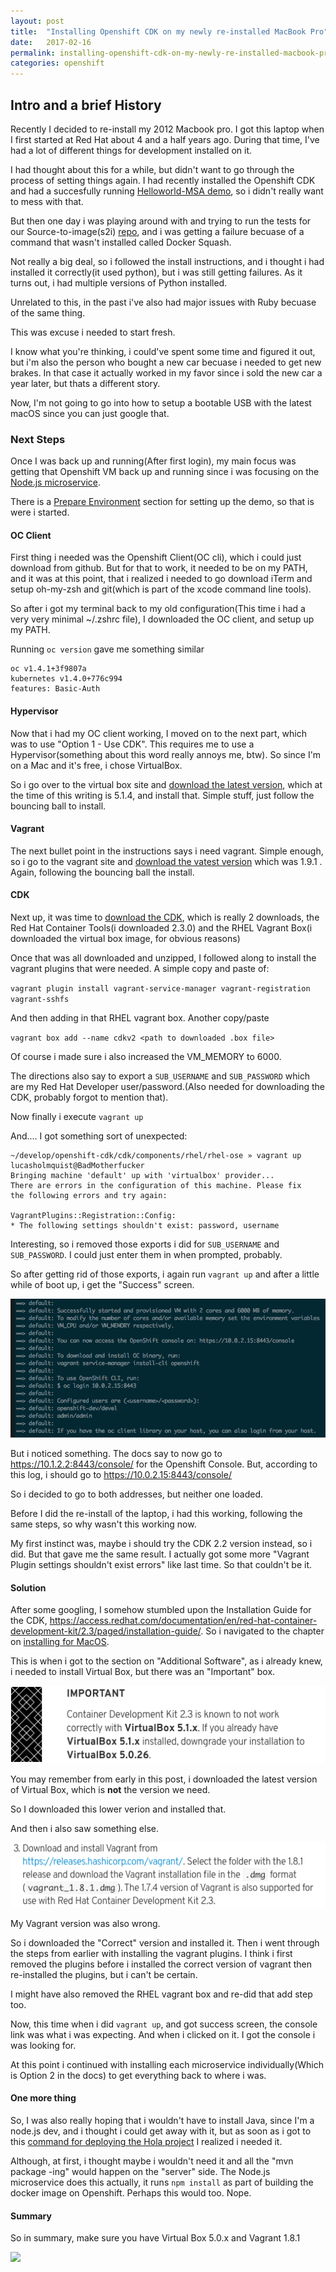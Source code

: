 ```yaml
---
layout: post
title:  "Installing Openshift CDK on my newly re-installed MacBook Pro"
date:   2017-02-16
permalink: installing-openshift-cdk-on-my-newly-re-installed-macbook-pro
categories: openshift 
---
```


## Intro and a brief History

Recently I decided to re-install my 2012 Macbook pro.  I got this laptop when I first started at Red Hat about 4 and a half years ago.  During that time, I've had a lot of different things for development installed on it.  

I had thought about this for a while, but didn't want to go through the process of setting things again.  I had recently installed the Openshift CDK and had a succesfully running [Helloworld-MSA demo](https://cdn.rawgit.com/redhat-helloworld-msa/helloworld-msa/master/readme.html), so i didn't really want to mess with that.

But then one day i was playing around with and trying to run the tests for our Source-to-image(s2i) [repo](https://github.com/bucharest-gold/origin-s2i-nodejs), and i was getting a failure becuase of a command that wasn't installed called Docker Squash.  

Not really a big deal, so i followed the install instructions,  and i thought i had installed it correctly(it used python),  but i was still getting failures.  As it turns out, i had multiple versions of Python installed.

Unrelated to this, in the past i've also had major issues with Ruby becuase of the same thing.  

This was excuse i needed to start fresh.

I know what you're thinking, i could've spent some time and figured it out,  but i'm also the person who bought a new car becuase i needed to get new brakes.  In that case it actually worked in my favor since i sold the new car a year later, but thats a different story.

Now, I'm not going to go into how to setup a bootable USB with the latest macOS since you can just google that.

### Next Steps

Once I was back up and running(After first login), my main focus was getting that Openshift VM back up and running since i was focusing on the [Node.js microservice](https://github.com/redhat-helloworld-msa/bonjour).

There is a [Prepare Environment](https://cdn.rawgit.com/redhat-helloworld-msa/helloworld-msa/master/readme.html#_prepare_environment) section for setting up the demo, so that is were i started.

#### OC Client
First thing i needed was the Openshift Client(OC cli), which i could just download from github.  But for that to work, it needed to be on my PATH, and it was at this point, that i realized i needed to go download iTerm and setup oh-my-zsh and git(which is part of the xcode command line tools).

So after i got my terminal back to my old configuration(This time i had a very very minimal ~/.zshrc file), I downloaded the OC client, and setup up my PATH.

Running `oc version` gave me something similar

	oc v1.4.1+3f9807a
    kubernetes v1.4.0+776c994
	features: Basic-Auth

#### Hypervisor

Now that i had my OC client working, I moved on to the next part, which was to use "Option 1 - Use CDK".  This requires me to use a Hypervisor(something about this word really annoys me, btw). So since I'm on a Mac and it's free, i chose VirtualBox.

So i go over to the virtual box site and [download the latest version](https://www.virtualbox.org/wiki/Downloads), which at the time of this writing is 5.1.4, and install that.  Simple stuff, just follow the bouncing ball to install.

#### Vagrant

The next bullet point in the instructions says i need vagrant.  Simple enough, so i go to the vagrant site and [download the vatest version](https://www.vagrantup.com/downloads.html) which was 1.9.1 .  Again, following the bouncing ball the install.

#### CDK

Next up, it was time to [download the CDK](https://developers.redhat.com/products/cdk/download/), which is really 2 downloads,  the Red Hat Container Tools(i downloaded 2.3.0) and the RHEL Vagrant Box(i downloaded the virtual box image, for obvious reasons)

Once that was all downloaded and unzipped, I followed along to install the vagrant plugins that were needed.  A simple copy and paste of:

`vagrant plugin install vagrant-service-manager vagrant-registration vagrant-sshfs`

And then adding in that RHEL vagrant box. Another copy/paste

`vagrant box add --name cdkv2 <path to downloaded .box file>`

Of course i made sure i also increased the VM_MEMORY to 6000.

The directions also say to export a `SUB_USERNAME` and `SUB_PASSWORD` which are my Red Hat Developer user/password.(Also needed for downloading the CDK, probably forgot to mention that).

Now finally i execute `vagrant up`

And.... I got something sort of unexpected:

	
	~/develop/openshift-cdk/cdk/components/rhel/rhel-ose » vagrant up                                                            lucasholmquist@BadMotherfucker
	Bringing machine 'default' up with 'virtualbox' provider...
	There are errors in the configuration of this machine. Please fix
	the following errors and try again:

	VagrantPlugins::Registration::Config:
	* The following settings shouldn't exist: password, username
    
Interesting,  so i removed those exports i did for `SUB_USERNAME` and `SUB_PASSWORD`.  I could just enter them in when prompted, probably.

So after getting rid of those exports, i again run `vagrant up` and after a little while of boot up, i get the "Success" screen. 

![](/content/images/2017/Feb/Screen_Shot_2017_02_16_at_1_21_50_PM.png)

But i noticed something.  The docs say to now go to https://10.1.2.2:8443/console/ for the Openshift Console.  But, according to this log, i should go to https://10.0.2.15:8443/console/

So i decided to go to both addresses,  but neither one loaded.

Before I did the re-install of the laptop, i had this working,  following the same steps, so why wasn't this working now.  

My first instinct was, maybe i should try the CDK 2.2 version instead, so i did.  But that gave me the same result.  I actually got some more "Vagrant Plugin settings shouldn't exist errors" like last time. So that couldn't be it.

#### Solution

After some googling, I somehow stumbled upon the Installation Guide for the CDK, https://access.redhat.com/documentation/en/red-hat-container-development-kit/2.3/paged/installation-guide/.  So i navigated to the chapter on [installing for MacOS](https://access.redhat.com/documentation/en/red-hat-container-development-kit/2.3/paged/installation-guide/chapter-4-installing-container-development-kit-on-macos).

This is when i got to the section on "Additional Software", as i already knew,  i needed to install Virtual Box,  but there was an "Important" box.  

![](/content/images/2017/Feb/Screen_Shot_2017_02_16_at_1_34_38_PM.png)

You may remember from early in this post, i downloaded the latest version of Virtual Box, which is **not** the version we need.  

So I downloaded this lower verion and installed that.

And then i also saw something else.  

![](/content/images/2017/Feb/Screen_Shot_2017_02_16_at_1_37_05_PM.png)

My Vagrant version was also wrong.

So i downloaded the "Correct" version and installed it.  Then i went through the steps from earlier with installing the vagrant plugins.  I think i first removed the plugins before i installed the correct version of vagrant then re-installed the plugins, but i can't be certain.

I might have also removed the RHEL vagrant box and re-did that add step too.

Now, this time when i did `vagrant up`, and got success screen, the console link was what i was expecting.  And when i clicked on it.  I got the console i was looking for.


At this point i continued with installing each microservice individually(Which is Option 2 in the docs) to get everything back to where i was.

#### One more thing

So, I was also really hoping that i wouldn't have to install Java, since I'm a node.js dev, and i thought i could get away with it,  but as soon as i got to this [command for deploying the Hola project](https://cdn.rawgit.com/redhat-helloworld-msa/helloworld-msa/master/readme.html#_deploy_project_via_oc_cli) I realized i needed it.  

Although, at first, i thought maybe i wouldn't need it and all the "mvn package -ing" would happen on the "server" side. The Node.js microservice does this actually, it runs `npm install` as part of building the docker image on Openshift.  Perhaps this would too.  Nope.


#### Summary

So in summary, make sure you have Virtual Box 5.0.x and Vagrant 1.8.1


![](http://4.bp.blogspot.com/-t5LyrZpyjj4/UZRUZDWRYaI/AAAAAAAAIDc/A-4-yjj8vGc/s640/LOLCats-lol-cats-13.jpg)



